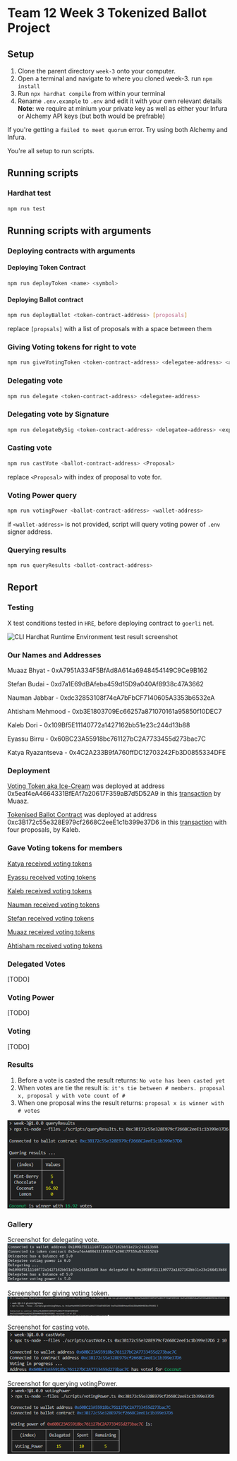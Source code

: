 # Team 12 Week 3 Tokenized Ballot Project

## Setup
1. Clone the parent directory `week-3` onto your computer.
1. Open a terminal and navigate to where you cloned week-3. run `npm install`  
1. Run `npx hardhat compile` from within your terminal
1. Rename `.env.example` to `.env` and edit it with your own relevant details  
**Note**: we require at minium your private key as well as either your Infura or Alchemy API keys (but both would be prefrable)

If you're getting a `failed to meet quorum` error. Try using both Alchemy and Infura.

You're all setup to run scripts.

## Running scripts

### Hardhat test

```bash
npm run test
```

## Running scripts with arguments

### Deploying contracts with arguments

#### Deploying Token Contract

```bash
npm run deployToken <name> <symbol>
```

#### Deploying Ballot contract

```bash
npm run deployBallot <token-contract-address> [proposals]
```

replace `[propsals]` with a list of proposals with a space between them

### Giving Voting tokens for right to vote

```bash
npm run giveVotingToken <token-contract-address> <delegatee-address> <amount>
```

### Delegating vote

```bash
npm run delegate <token-contract-address> <delegatee-address>
```

### Delegating vote by Signature

```bash
npm run delegateBySig <token-contract-address> <delegatee-address> <expiry-date-as-seconds-since-unix-epoch>
```

### Casting vote

```bash
npm run castVote <ballot-contract-address> <Proposal>
```

replace `<Proposal>` with index of proposal to vote for.

### Voting Power query

```bash
npm run votingPower <ballot-contract-address> <wallet-address>
```

if `<wallet-address>` is not provided, script will query voting power of `.env` signer address.

### Querying results

```bash
npm run queryResults <ballot-contract-address>
```

## Report

### Testing

X test conditions tested in `HRE`, before deploying contract to `goerli` net.

![CLI Hardhat Runtime Environment test result screenshot](./docs/test.png 'HRE test result')

### Our Names and Addresses

Muaaz Bhyat - 0xA7951A334F5BfAd8A614a6948454149C9Ce9B162

Stefan Budai - 0xd7a1E69dBAfeba459d15D9a040Af8938c47A3662

Nauman Jabbar - 0xdc32853108f74eA7bFbCF7140605A3353b6532eA

Ahtisham Mehmood - 0xb3E1803709Ec66257a871070161a95850f10DEC7

Kaleb Dori - 0x109Bf5E11140772a1427162bb51e23c244d13b88

Eyassu Birru - 0x60BC23A55918bc761127bC2A7733455d273bac7C

Katya Ryazantseva - 0x4C2A233B9fA760ffDC12703242Fb3D0855334DFE

### Deployment

[Voting Token aka Ice-Cream](https://goerli.etherscan.io/address/0x5eaf4eA4664331BfEAf7a20617F359aB7d5D52A9) was deployed at address 0x5eaf4eA4664331BfEAf7a20617F359aB7d5D52A9 in this [transaction](https://goerli.etherscan.io/tx/0x8ca891ce9f758e41f57fe60dd262a6dab7b814b02a7374882a1e6430e6f3c18b) by Muaaz.

[Tokenised Ballot Contract](https://goerli.etherscan.io/address/0xc3B172c55e328E979cf2668C2eeE1c1b399e37D6) was deployed at address 0xc3B172c55e328E979cf2668C2eeE1c1b399e37D6 in this [transaction](https://goerli.etherscan.io/tx/0x90ab4e76e980c11760234eeac4ceed7c9c7a2183918f6ebea435bada8370f570) with four proposals, by Kaleb.

### Gave Voting tokens for members

[Katya received voting tokens](https://goerli.etherscan.io/tx/0x4040e9615bab67b474ad55e2ed87dfdc42a675c48eb54f8fac7de1eecbf1f7bb)

[Eyassu received voting tokens](https://goerli.etherscan.io/tx/0x18da07a8013e8145c83398d1ca3e49cfc7b45c3e5da2b18e43a81d532fea610e)

[Kaleb received voting tokens](https://goerli.etherscan.io/tx/0xe44321190ff74ebfb5d5d2efcd2cb745ba5ea5e00fa5e9122d80b23ffe3d663d)

[Nauman received voting tokens](https://goerli.etherscan.io/tx/0x160bfcb6d34f525ff54680620208668f7bcaceac2cfd493968b62f5eaa94a2e0)

[Stefan received voting tokens](https://goerli.etherscan.io/tx/0x7f73ca0667fee11f14d94def60560296b5983ae15a7d8f30e57e90603d7d4d5a)

[Muaaz received voting tokens](https://goerli.etherscan.io/tx/0x0ee990f03c184709325b18f2d280ad899f80b7d3f50093468cb32d047fd6aa91)

[Ahtisham received voting tokens](https://goerli.etherscan.io/tx/0xdfd366865db6f3bb34800ab24f3cfdf5921505b0535aecda6c4012cd4da29cfa)

### Delegated Votes

[TODO]

### Voting Power

[TODO]

### Voting

[TODO]

### Results

1. Before a vote is casted the result returns: `No vote has been casted yet`
2. When votes are tie the result is: `it's tie between # members. proposal x, proposal y with vote count of # `
3. When one proposal wins the result returns: `proposal x is winner with # votes`

![Coconut is winner with 16.92 votes](./docs/queryResults.png 'CLI winner proposal')

### Gallery

Screenshot for delegating vote.
![CLI delegate call screenshot](./docs/delegation.png 'CLI for delegate vote')

Screenshot for giving voting token.
![CLI give voting token call screenshot](./docs/giveVotingTokens.png 'CLI for minting voting tokens')

Screenshot for casting vote.
![CLI casting vote call screenshot](./docs/castVote.png 'CLI for voting')

Screenshot for querying votingPower.
![CLI votePower call screenshot](./docs/votingPower.png 'CLI for voting power query')
